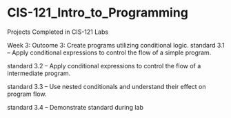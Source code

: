 # CIS-121_Intro_to_Programming
Projects Completed in CIS-121 Labs

Week 3:
Outcome 3: Create programs utilizing conditional logic.
standard 3.1 – Apply conditional expressions to control the flow of a simple program.

standard 3.2 – Apply conditional expressions to control the flow of a intermediate program.

standard 3.3 – Use nested conditionals and understand their effect on program flow.

standard 3.4 – Demonstrate standard during lab
